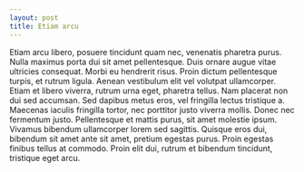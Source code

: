 ```yaml
---
layout: post
title: Etiam arcu
---
```

Etiam arcu libero, posuere tincidunt quam nec, venenatis pharetra purus. Nulla maximus porta dui sit amet pellentesque. Duis ornare augue vitae ultricies consequat. Morbi eu hendrerit risus. Proin dictum pellentesque turpis, et rutrum ligula. Aenean vestibulum elit vel volutpat ullamcorper. Etiam et libero viverra, rutrum urna eget, pharetra tellus. Nam placerat non dui sed accumsan. Sed dapibus metus eros, vel fringilla lectus tristique a. Maecenas iaculis fringilla tortor, nec porttitor justo viverra mollis. Donec nec fermentum justo. Pellentesque et mattis purus, sit amet molestie ipsum. Vivamus bibendum ullamcorper lorem sed sagittis. Quisque eros dui, bibendum sit amet ante sit amet, pretium egestas purus. Proin egestas finibus tellus at commodo. Proin elit dui, rutrum et bibendum tincidunt, tristique eget arcu.



